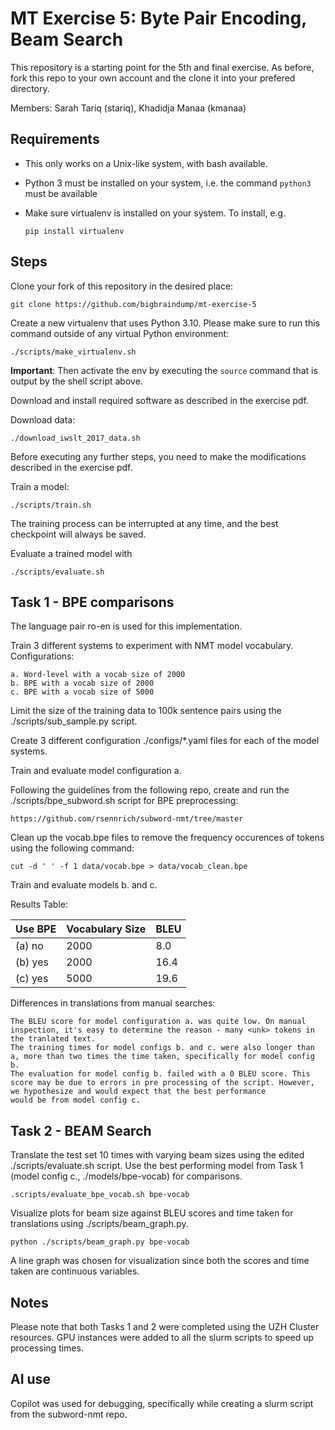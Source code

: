 # MT Exercise 5: Byte Pair Encoding, Beam Search
This repository is a starting point for the 5th and final exercise. As before, fork this repo to your own account and the clone it into your prefered directory.

Members: Sarah Tariq (stariq), Khadidja Manaa (kmanaa)

## Requirements

- This only works on a Unix-like system, with bash available.
- Python 3 must be installed on your system, i.e. the command `python3` must be available
- Make sure virtualenv is installed on your system. To install, e.g.

    `pip install virtualenv`

## Steps

Clone your fork of this repository in the desired place:

    git clone https://github.com/bigbraindump/mt-exercise-5

Create a new virtualenv that uses Python 3.10. Please make sure to run this command outside of any virtual Python environment:

    ./scripts/make_virtualenv.sh

**Important**: Then activate the env by executing the `source` command that is output by the shell script above.

Download and install required software as described in the exercise pdf.

Download data:

    ./download_iwslt_2017_data.sh
    
Before executing any further steps, you need to make the modifications described in the exercise pdf.

Train a model:

    ./scripts/train.sh

The training process can be interrupted at any time, and the best checkpoint will always be saved.

Evaluate a trained model with

    ./scripts/evaluate.sh
    

## Task 1 - BPE comparisons

The language pair ro-en is used for this implementation.

Train 3 different systems to experiment with NMT model vocabulary. Configurations:

    a. Word-level with a vocab size of 2000
    b. BPE with a vocab size of 2000
    c. BPE with a vocab size of 5000
    
Limit the size of the training data to 100k sentence pairs using the ./scripts/sub_sample.py script.

Create 3 different configuration ./configs/*.yaml files for each of the model systems.

Train and evaluate model configuration a.

Following the guidelines from the following repo, create and run the ./scripts/bpe_subword.sh script for BPE preprocessing:
    
    https://github.com/rsennrich/subword-nmt/tree/master
    
Clean up the vocab.bpe files to remove the frequency occurences of tokens using the following command:

    cut -d ' ' -f 1 data/vocab.bpe > data/vocab_clean.bpe

Train and evaluate models b. and c. 

Results Table:

| Use BPE | Vocabulary Size | BLEU |
|---------|-----------------|------|
| (a) no  | 2000            | 8.0 |
| (b) yes | 2000            | 16.4 |
| (c) yes | 5000            | 19.6 |

Differences in translations from manual searches:

    The BLEU score for model configuration a. was quite low. On manual inspection, it's easy to determine the reason - many <unk> tokens in the tranlated text. 
    The training times for model configs b. and c. were also longer than a, more than two times the time taken, specifically for model config b.
    The evaluation for model config b. failed with a 0 BLEU score. This score may be due to errors in pre processing of the script. However, we hypothesize and would expect that the best performance
    would be from model config c.
    

## Task 2 - BEAM Search

Translate the test set 10 times with varying beam sizes using the edited ./scripts/evaluate.sh script. Use the best performing model from Task 1 (model config c., ./models/bpe-vocab) for comparisons.

    .scripts/evaluate_bpe_vocab.sh bpe-vocab

Visualize plots for beam size against BLEU scores and time taken for translations using ./scripts/beam_graph.py.

    python ./scripts/beam_graph.py bpe-vocab

A line graph was chosen for visualization since both the scores and time taken are continuous variables.

## Notes

Please note that both Tasks 1 and 2 were completed using the UZH Cluster resources. GPU instances were added to all the slurm scripts to speed up processing times.

## AI use

Copilot was used for debugging, specifically while creating a slurm script from the subword-nmt repo. 
